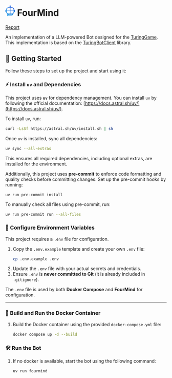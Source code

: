 <h1>
  <img src="./doc/fourmind-logo.png" alt="Logo" width="30"> 
  FourMind
</h1>

[Report](doc/report.pdf)

An implementation of a LLM-powered Bot designed for the [TuringGame](https://www.turinggame.ai/). This implementation is based on the [TuringBotClient](https://github.com/SCCH-Nessler/TuringBotClient) library.


## 🚀 Getting Started

Follow these steps to set up the project and start using it:

### **⚡ Install `uv` and Dependencies**

This project uses **`uv`** for dependency management. You can install `uv` by following the official documentation: [https://docs.astral.sh/uv/](https://docs.astral.sh/uv/).

To install `uv`, run:

```bash
curl -LsSf https://astral.sh/uv/install.sh | sh
```

Once `uv` is installed, sync all dependencies:

```bash
uv sync --all-extras
```

This ensures all required dependencies, including optional extras, are installed for the environment.

Additionally, this project uses **pre-commit** to enforce code formatting and quality checks before committing changes. Set up the pre-commit hooks by running:

```bash
uv run pre-commit install
```

To manually check all files using pre-commit, run:

```bash
uv run pre-commit run --all-files
```

### **🔧 Configure Environment Variables**

This project requires a `.env` file for configuration.

1. Copy the `.env.example` template and create your own `.env` file:
   ```bash
   cp .env.example .env
   ```
2. Update the `.env` file with your actual secrets and credentials.
3. Ensure `.env` is **never committed to Git** (it is already included in `.gitignore`).

The `.env` file is used by both **Docker Compose** and **FourMind** for configuration.

---

### **🐳 Build and Run the Docker Container**

1. Build the Docker container using the provided `docker-compose.yml` file:
   ```bash
   docker compose up -d --build
   ```


### **🛠️ Run the Bot**

1. If no docker is available, start the bot using the following command:
   ```bash
   uv run fourmind
   ```
